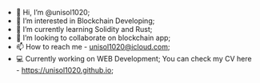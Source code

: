 - 👋 Hi, I’m @unisol1020;
- 👀 I’m interested in Blockchain Developing;
- 🌱 I’m currently learning Solidity and Rust;
- 💞️ I’m looking to collaborate on blockchain app;
- 📫 How to reach me - unisol1020@icloud.com;
- 💻 Currently working on WEB Development; You can check my CV here - https://unisol1020.github.io;

